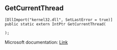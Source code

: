 ## GetCurrentThread

```
[DllImport("kernel32.dll", SetLastError = true)]
public static extern IntPtr GetCurrentThread(
   
);
```

Microsoft documentation: [Link](https://docs.microsoft.com/en-us/windows/win32/api/processthreadsapi/nf-processthreadsapi-getcurrentthread)
